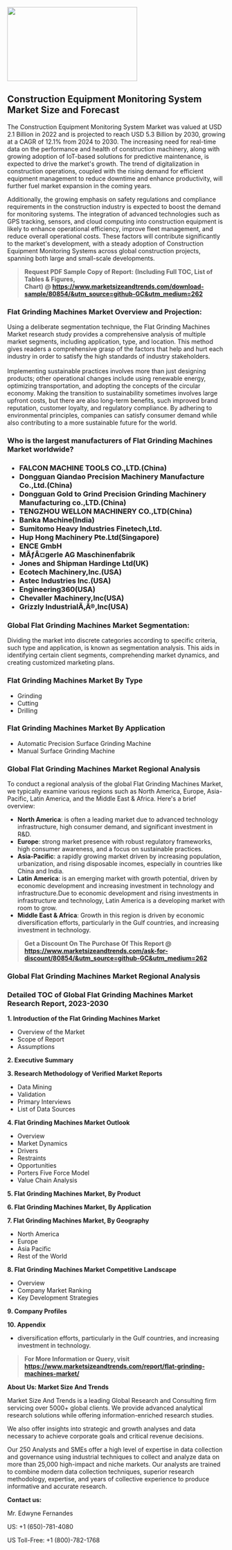 <p><img class="alignnone size-medium wp-image-20088" src="https://ffe5etoiles.com/wp-content/uploads/2024/12/MST1-300x171.png" alt="" width="300" height="171" /></p><h2>Construction Equipment Monitoring System Market Size and Forecast</h2><p>The Construction Equipment Monitoring System Market was valued at USD 2.1 Billion in 2022 and is projected to reach USD 5.3 Billion by 2030, growing at a CAGR of 12.1% from 2024 to 2030. The increasing need for real-time data on the performance and health of construction machinery, along with growing adoption of IoT-based solutions for predictive maintenance, is expected to drive the market's growth. The trend of digitalization in construction operations, coupled with the rising demand for efficient equipment management to reduce downtime and enhance productivity, will further fuel market expansion in the coming years.</p><p>Additionally, the growing emphasis on safety regulations and compliance requirements in the construction industry is expected to boost the demand for monitoring systems. The integration of advanced technologies such as GPS tracking, sensors, and cloud computing into construction equipment is likely to enhance operational efficiency, improve fleet management, and reduce overall operational costs. These factors will contribute significantly to the market's development, with a steady adoption of Construction Equipment Monitoring Systems across global construction projects, spanning both large and small-scale developments.</p></p><blockquote id="" class=""><strong>Request PDF Sample Copy of Report: (Including Full TOC, List of Tables &amp; Figures, Chart)&nbsp;@&nbsp;<strong><a href="https://www.marketsizeandtrends.com/download-sample/80854/&utm_source=github-GC&utm_medium=262" target="_blank">https://www.marketsizeandtrends.com/download-sample/80854/&utm_source=github-GC&utm_medium=262</a></strong></strong></blockquote><h3 id="" class="">Flat Grinding Machines Market&nbsp;Overview and Projection:</h3><p id="" class="">Using a deliberate segmentation technique, the Flat Grinding Machines Market research study provides a comprehensive analysis of multiple market segments, including application, type, and location. This method gives readers a comprehensive grasp of the factors that help and hurt each industry in order to satisfy the high standards of industry stakeholders. <br /> <br />Implementing sustainable practices involves more than just designing products; other operational changes include using renewable energy, optimizing transportation, and adopting the concepts of the circular economy. Making the transition to sustainability sometimes involves large upfront costs, but there are also long-term benefits, such improved brand reputation, customer loyalty, and regulatory compliance. By adhering to environmental principles, companies can satisfy consumer demand while also contributing to a more sustainable future for the world.</p><h3 id="" class="">Who is the largest manufacturers of&nbsp;Flat Grinding Machines Market worldwide?</h3><h3 class=""><p><ul><li>FALCON MACHINE TOOLS CO.,LTD.(China) </li><li> Dongguan Qiandao Precision Machinery Manufacture Co.,Ltd.(China) </li><li> Dongguan Gold to Grind Precision Grinding Machinery Manufacturing co.,LTD.(China) </li><li> TENGZHOU WELLON MACHINERY CO.,LTD(China) </li><li> Banka Machine(India) </li><li> Sumitomo Heavy Industries Finetech,Ltd. </li><li> Hup Hong Machinery Pte.Ltd(Singapore) </li><li> ENCE GmbH </li><li> MÃƒÂ¤gerle AG Maschinenfabrik </li><li> Jones and Shipman Hardinge Ltd(UK) </li><li> Ecotech Machinery,Inc.(USA) </li><li> Astec Industries Inc.(USA) </li><li> Engineering360(USA) </li><li> Chevaller Machinery,Inc(USA) </li><li> Grizzly IndustrialÃ‚Â®,Inc(USA)</li></ul></p></h3><h3 id="" class="">Global&nbsp;Flat Grinding Machines Market Segmentation:</h3><p id="" class="">Dividing the market into discrete categories according to specific criteria, such type and application, is known as segmentation analysis. This aids in identifying certain client segments, comprehending market dynamics, and creating customized marketing plans.</p><h3 id="" class="">Flat Grinding Machines Market&nbsp;By Type</h3><p><p><ul><li>Grinding </li><li> Cutting </li><li> Drilling</p></li></ul></p></p><h3 id="" class="">Flat Grinding Machines Market&nbsp;By Application</h3><p class=""><p><ul><li>Automatic Precision Surface Grinding Machine </li><li> Manual Surface Grinding Machine</li></ul></p></p><h3 id="" class="">Global Flat Grinding Machines Market Regional Analysis</h3><p id="" class="">To conduct a regional analysis of the global Flat Grinding Machines Market, we typically examine various regions such as North America, Europe, Asia-Pacific, Latin America, and the Middle East &amp; Africa. Here's a brief overview:</p><ul><li><strong>North America</strong>: is often a leading market due to advanced technology infrastructure, high consumer demand, and significant investment in R&amp;D.</li><li><strong>Europe</strong>: strong market presence with robust regulatory frameworks, high consumer awareness, and a focus on sustainable practices.</li><li><strong>Asia-Pacific</strong>: a rapidly growing market driven by increasing population, urbanization, and rising disposable incomes, especially in countries like China and India.</li><li><strong>Latin America</strong>: is an emerging market with growth potential, driven by economic development and increasing investment in technology and infrastructure.Due to economic development and rising investments in infrastructure and technology, Latin America is a developing market with room to grow.</li><li><strong>Middle East &amp; Africa</strong>: Growth in this region is driven by economic diversification efforts, particularly in the Gulf countries, and increasing investment in technology.</li></ul><blockquote id="" class=""><strong>Get a Discount On The Purchase Of This Report @ <strong><a href="https://www.marketsizeandtrends.com/ask-for-discount/80854/&utm_source=github-GC&utm_medium=262" target="_blank">https://www.marketsizeandtrends.com/ask-for-discount/80854/&utm_source=github-GC&utm_medium=262</a></strong></strong></blockquote><h3 id="" class="">Global Flat Grinding Machines Market Regional Analysis</h3><h3 id="" class="">Detailed TOC of Global Flat Grinding Machines Market Research Report, 2023-2030</h3><p id="" class=""><strong>1. Introduction of the Flat Grinding Machines Market</strong></p><ul><li>Overview of the Market</li><li>Scope of Report</li><li>Assumptions</li></ul><p id="" class=""><strong>2. Executive Summary</strong></p><p id="" class=""><strong>3. Research Methodology of Verified Market Reports</strong></p><ul><li>Data Mining</li><li>Validation</li><li>Primary Interviews</li><li>List of Data Sources</li></ul><p id="" class=""><strong>4. Flat Grinding Machines Market Outlook</strong></p><ul><li>Overview</li><li>Market Dynamics</li><li>Drivers</li><li>Restraints</li><li>Opportunities</li><li>Porters Five Force Model</li><li>Value Chain Analysis</li></ul><p id="" class=""><strong>5. Flat Grinding Machines Market, By Product</strong></p><p id="" class=""><strong>6. Flat Grinding Machines Market, By Application</strong></p><p id="" class=""><strong>7. Flat Grinding Machines Market, By Geography</strong></p><ul><li>North America</li><li>Europe</li><li>Asia Pacific</li><li>Rest of the World</li></ul><p id="" class=""><strong>8. Flat Grinding Machines Market Competitive Landscape</strong></p><ul><li>Overview</li><li>Company Market Ranking</li><li>Key Development Strategies</li></ul><p id="" class=""><strong>9. Company Profiles</strong></p><p id="" class=""><strong>10. Appendix</strong></p><ul><li>diversification efforts, particularly in the Gulf countries, and increasing investment in technology.</li></ul><blockquote id="" class=""><strong>For More Information or Query, visit <strong><strong><a href="https://www.marketsizeandtrends.com/report/flat-grinding-machines-market/" target="_blank">https://www.marketsizeandtrends.com/report/flat-grinding-machines-market/</a></strong></strong></strong></blockquote><p id="" class=""><strong>About Us: Market Size And Trends</strong></p><p id="" class="">Market Size And Trends is a leading Global Research and Consulting firm servicing over 5000+ global clients. We provide advanced analytical research solutions while offering information-enriched research studies.</p><p id="" class="">We also offer insights into strategic and growth analyses and data necessary to achieve corporate goals and critical revenue decisions.</p><p id="" class="">Our 250 Analysts and SMEs offer a high level of expertise in data collection and governance using industrial techniques to collect and analyze data on more than 25,000 high-impact and niche markets. Our analysts are trained to combine modern data collection techniques, superior research methodology, expertise, and years of collective experience to produce informative and accurate research.</p><p id="" class=""><strong>Contact us:</strong></p><p id="" class="">Mr. Edwyne Fernandes</p><p id="" class="">US: +1 (650)-781-4080</p><p id="" class="">US Toll-Free: +1 (800)-782-1768</p>
